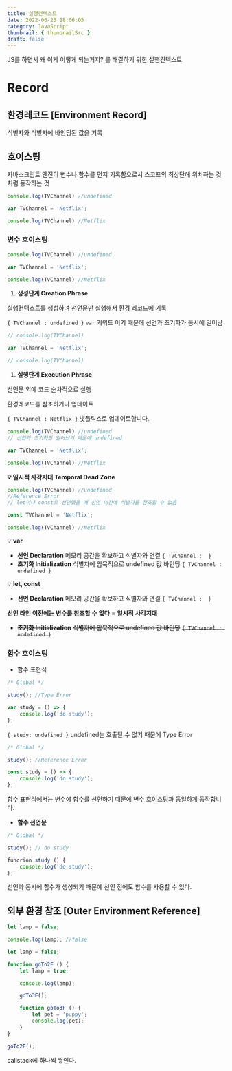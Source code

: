 ```yaml
---
title: 실행컨텍스트
date: 2022-06-25 18:06:05
category: JavaScript
thumbnail: { thumbnailSrc }
draft: false
---
```


JS를 하면서 왜 이게 이렇게 되는거지? 를 해결하기 위한 실행컨텍스트

# Record

## 환경레코드 [Environment Record]

식별자와 식별자에 바인딩된 값을 기록

## 호이스팅

자바스크립트 엔진이 변수나 함수를 먼저 기록함으로서 스코프의 최상단에 위치하는 것처럼 동작하는 것

```jsx
console.log(TVChannel) //undefined

var TVChannel = 'Netflix';

console.log(TVChannel) //Netflix
```

### 변수 호이스팅

```jsx
console.log(TVChannel) //undefined

var TVChannel = 'Netflix';

console.log(TVChannel) //Netflix
```

1. **생성단계 Creation Phrase**

실행컨텍스트를 생성하며 선언문만 실행해서 환경 레코드에 기록

`{ TVChannel : undefined }` `var` 키워드 이기 때문에 선언과 초기화가 동시에 일어남

```jsx
// console.log(TVChannel)

var TVChannel = 'Netflix';

// console.log(TVChannel)
```

1. **실행단계 Execution Phrase**

선언문 외에 코드 순차적으로 실행

환경레코드를 참조하거나 업데이트

`{ TVChannel : Netflix }` 넷플릭스로 업데이트합니다.

```jsx
console.log(TVChannel) //undefined
// 선언과 초기화만 일어났기 때문에 undefined

var TVChannel = 'Netflix';

console.log(TVChannel) //Netflix
```


**💡 일시적 사각지대 Temporal Dead Zone**


```jsx
console.log(TVChannel) //undefined
//Reference Error 
// let이나 const로 선언했을 때 선언 이전에 식별자를 참조할 수 없음

const TVChannel = 'Netflix';

console.log(TVChannel) //Netflix
```


💡 **var**

- **선언 Declaration**
  메모리 공간을 확보하고 식별자와 연결
  `{ TVChannel :  }`
- **초기화 Initialization**
  식별자에 암묵적으로 undefined 값 바인딩
  `{ TVChannel : undefined }`



💡 **let, const**

- **선언 Declaration**
  메모리 공간을 확보하고 식별자와 연결
  `{ TVChannel :  }`

**선언 라인 이전에는 변수를 참조할 수 없다** = **[일시적 사각지대](https://www.notion.so/f11a033ec25f42659ff86dfc89348b42)**

- ~~**초기화 Initialization**~~
  ~~식별자에 암묵적으로 undefined 값 바인딩~~
  ~~`{ TVChannel : undefined }`~~


### 함수 호이스팅

- 함수 표현식

```jsx
/* Global */

study(); //Type Error

var study = () => {
	console.log('do study');
};
```

`{ study: undefined }` undefined는 호출될 수 없기 때문에 Type Error

```jsx
/* Global */

study(); //Reference Error

const study = () => {
	console.log('do study');
};
```

함수 표현식에서는 변수에 함수를 선언하기 때문에 변수 호이스팅과 동일하게 동작합니다.

- **함수 선언문**

```jsx
/* Global */

study(); // do study

funcrion study () {
	console.log('do study');
};
```

선언과 동시에 함수가 생성되기 때문에 선언 전에도 함수를 사용할 수 있다.

## 외부 환경 참조 [Outer Environment Reference]

```jsx
let lamp = false;

console.log(lamp); //false
```

```jsx
let lamp = false;

function goTo2F () {
	let lamp = true;

	console.log(lamp);

	goTo3F();

	function goTo3F () {
		let pet = 'puppy';
		console.log(pet);	
	}
}

goTo2F();
```


callstack에 하나씩 쌓인다.